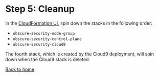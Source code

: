 # Step 5: Cleanup

In the [CloudFormation UI](https://us-west-2.console.aws.amazon.com/cloudformation/home?region=us-west-2#/stacks), spin down the stacks in the following order:

* `obscure-security-node-group`
* `obscure-security-control-plane`
* `obscure-security-cloud9`

The fourth stack, which is created by the Cloud9 deployment, will spin down when the Cloud9 stack is deleted.

[Back to home](../README.md)
